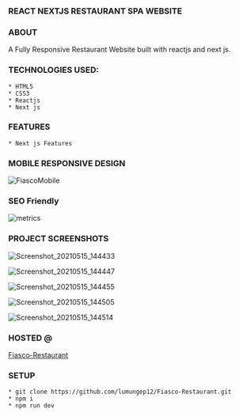 ### REACT NEXTJS RESTAURANT SPA WEBSITE

### ABOUT
A Fully Responsive Restaurant Website built with reactjs and next js.

### TECHNOLOGIES USED:
    * HTML5
    * CSS3
    * Reactjs 
    * Next js

### FEATURES
    * Next js Features

### MOBILE RESPONSIVE DESIGN

![FiascoMobile](https://user-images.githubusercontent.com/58906058/118365737-9c2ad100-b58d-11eb-9f7f-bcf45acfaf01.png)


### SEO Friendly

![metrics](https://user-images.githubusercontent.com/58906058/118365612-00996080-b58d-11eb-9005-5cbe3e2570bb.png)

### PROJECT SCREENSHOTS

![Screenshot_20210515_144433](https://user-images.githubusercontent.com/58906058/118359364-94a9fe80-b572-11eb-9f3c-78328e3f868e.png)


![Screenshot_20210515_144447](https://user-images.githubusercontent.com/58906058/118359369-9bd10c80-b572-11eb-9dc2-32b416f868e0.png)


![Screenshot_20210515_144455](https://user-images.githubusercontent.com/58906058/118359374-9ffd2a00-b572-11eb-9a1e-707c35ba71af.png)


![Screenshot_20210515_144505](https://user-images.githubusercontent.com/58906058/118359382-a8556500-b572-11eb-9b56-a7b23a3a00a1.png)


![Screenshot_20210515_144514](https://user-images.githubusercontent.com/58906058/118359383-a8edfb80-b572-11eb-96d7-a5d94774a59c.png)

### HOSTED @

[Fiasco-Restaurant](https://fiasco-restaurant.vercel.app/)


### SETUP
    * git clone https://github.com/lumungep12/Fiasco-Restaurant.git
    * npm i 
    * npm run dev



